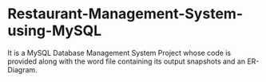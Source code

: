 # Restaurant-Management-System-using-MySQL
It is a MySQL Database Management System Project whose code is provided 
along with the word file containing its output snapshots and an ER-Diagram.
